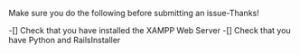 Make sure you do the following before submitting an issue-Thanks!

-[] Check that you have installed the XAMPP Web Server
-[] Check that you have Python and RailsInstaller
